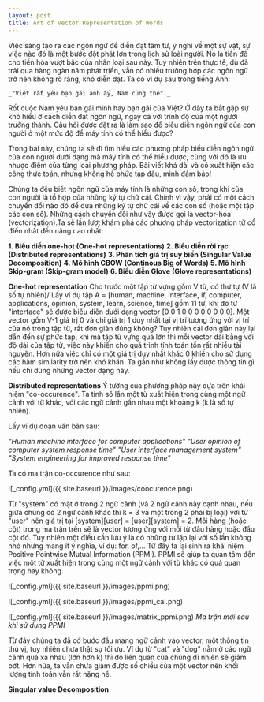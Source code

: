 ```yaml
---
layout: post
title: Art of Vector Representation of Words
---
```


Việc sáng tạo ra các ngôn ngữ để diễn đạt tâm tư, ý nghĩ về một sự vật, sự việc nào đó là một bước đột phát lớn trong lịch sử loài người. Nó là tiền đề cho tiến hóa vượt bậc của nhân loại sau này. Tuy nhiên trên thực tế, dù đã trải qua hàng ngàn năm phát triển, vẫn có nhiều trường hợp các ngôn ngữ trở nên không rõ ràng, khó diễn đạt. Ta có ví dụ sau trong tiếng Anh:

    _"Việt rất yêu bạn gái anh ấy, Nam cũng thế"._

Rốt cuộc Nam yêu bạn gái mình hay bạn gái của Việt? Ở đây ta bắt gặp sự khó hiểu ở cách diễn đạt ngôn ngữ, ngay cả với trình độ của một người trưởng thành. Câu hỏi được đặt ra là làm sao để biểu diễn ngôn ngữ của con người ở một mức độ để máy tính có thể hiểu được?

Trong bài này, chúng ta sẽ đi tìm hiểu các phương pháp biểu diễn ngôn ngữ của con người dưới dạng mà máy tính có thể hiểu được, cùng với đó là ưu nhược điểm của từng loại phương pháp. Bài viết khá dài và có xuất hiện các công thức toán, nhưng không hề phức tạp đâu, mình đảm bảo!

Chúng ta đều biết ngôn ngữ của máy tính là những con số, trong khi của con người là tổ hợp của nhũng ký tự chữ cái. Chính vì vậy, phải có một cách chuyển đổi nào đó để đưa những ký tự chữ cái về các con số (hoặc một tập các con số). Những cách chuyển đổi như vậy được gọi là vector-hóa (vectorization).Ta sẽ lần lượt khám phá các phương pháp vectorization từ cổ điển nhất đến nâng cao nhất:

**1. Biểu diễn one-hot (One-hot representations)**
**2. Biểu diễn rời rạc (Distributed representations)**
**3. Phân tích giá trị suy biến (Singular Value Decomposition)**
**4. Mô hình CBOW (Continous Big of Words)**
**5. Mô hình Skip-gram (Skip-gram model)**
**6. Biểu diễn Glove (Glove representations)**

**One-hot representation**
Cho trước một tập từ vựng gồm V từ, có thứ tự (V là số tự nhiên)/ Lấy ví dụ tập A = [human, machine, interface, if, computer, applications, opinion, system, learn, science, time] gồm 11 từ, khi đó từ "interface" sẽ được biểu diễn dưới dạng vector [0 0 1 0 0 0 0 0 0 0 0]. Một vector gồm V-1 giá trị 0 và chỉ giá trị 1 duy nhất tại vị trí tương ứng với vị trí của nó trong tập từ, rất đơn giản đúng không? Tuy nhiên cái đơn giản này lại dẫn đến sự phức tạp, khi mà tập từ vựng quá lớn thì mỗi vector dài bằng với độ dài của tập từ, việc này khiến cho quá trình tính toán tốn rất nhiều tài nguyên. Hơn nữa việc chỉ có một giá trị duy nhất khác 0 khiến cho sử dụng các hàm similarity trở nên khó khăn. Ta gần như không lấy được thông tin gì nếu chỉ dùng những vector dạng này.

**Distributed representations**
Ý tưởng của phương pháp này dựa trên khái niệm "co-occurence". Ta tính số lần một từ xuất hiện trong cùng một ngữ cảnh với từ khác, với các ngữ cảnh gần nhau một khoảng k (k là số tự nhiên).

Lấy ví dụ đoạn văn bản sau:

_"Human machine interface for computer applications"_
_"User opinion of computer system response time"_
_"User interface management system"_
_"System engineering for improved response time"_

Ta có ma trận co-occurence như sau:

![_config.yml]({{ site.baseurl }}/images/coocurence.png)

Từ "system" có mặt ở trong 2 ngữ cảnh (và 2 ngữ cảnh này cạnh nhau, nếu giữa chúng có 2 ngữ cảnh khác thì k = 3 và một trong 2 phải bị loại) với từ "user" nên giá trị tại [system][user] = [user][system] = 2. Mỗi hàng (hoặc cột) trong ma trận trên sẽ là vector tương ứng với mỗi từ đầu hàng hoặc đầu cột đó.
Tuy nhiên một điều cần lưu ý là có những từ lặp lại với số lần không nhỏ nhưng mang ít ý nghĩa, ví dụ: for, of,... Từ đây ta lại sinh ra khái niệm Positive Pointwise Mutual Information (PPMI). PPMI sẽ giúp ta quan tâm đến việc một từ xuất hiện trong cùng một ngữ cảnh với từ khác có quá quan trọng hay không.

![_config.yml]({{ site.baseurl }}/images/ppmi.png)

![_config.yml]({{ site.baseurl }}/images/ppmi_cal.png)

![_config.yml]({{ site.baseurl }}/images/matrix_ppmi.png)
    _Ma trận mới sau khi sử dụng PPMI_

Từ đây chúng ta đã có bước đầu mang ngữ cảnh vào vector, một thông tin thú vị, tuy nhiên chưa thật sự tối ưu. Ví dụ từ "cat" và "dog" nằm ở các ngữ cảnh quá xa nhau (lớn hơn k) thì độ liên quan của chúng dĩ nhiên sẽ giảm bớt. Hơn nữa, ta vẫn chưa giảm được số chiều của một vector nên khối lượng tính toán vẫn rất nặng nề. 

**Singular value Decomposition**
